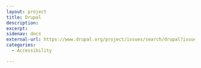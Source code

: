```yaml
---
layout: project
title: Drupal
description: 
excerpt: 
sidenav: docs
external-url: https://www.drupal.org/project/issues/search/drupal?issue_tags=accessibility
categories:
  - Accessibility

---
```


